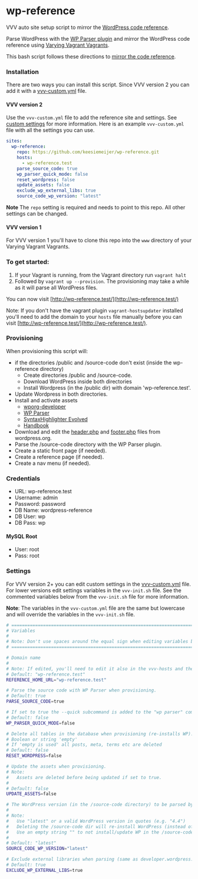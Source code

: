 wp-reference
============

VVV auto site setup script to mirror the [WordPress code reference](https://developer.wordpress.org).

Parse WordPress with the [WP Parser plugin](https://github.com/rmccue/WP-Parser) and mirror the WordPress code reference using [Varying Vagrant Vagrants](https://github.com/Varying-Vagrant-Vagrants/VVV).

This bash script follows these directions to [mirror the code reference](https://make.wordpress.org/docs/handbook/projects/devhub/#setting-up-your-development-environment).

### Installation
There are two ways you can install this script. Since VVV version 2 you can add it with a [vvv-custom.yml](https://varyingvagrantvagrants.org/docs/en-US/adding-a-new-site/) file.

#### VVV version 2
Use the `vvv-custom.yml` file to add the reference site and settings. See [custom settings](https://github.com/keesiemeijer/wp-reference#variables) for more information.
Here is an example `vvv-custom.yml` file with all the settings you can use.
```YAML
sites:
  wp-reference:
    repo: https://github.com/keesiemeijer/wp-reference.git
    hosts:
      - wp-reference.test
    parse_source_code: true
    wp_parser_quick_mode: false
    reset_wordpress: false
    update_assets: false
    exclude_wp_external_libs: true
    source_code_wp_version: "latest"
```
**Note** The `repo` setting is required and needs to point to this repo. All other settings can be changed.

#### VVV version 1
For VVV version 1 you'll have to clone this repo into the `www` directory of your Varying Vagrant Vagrants.

### To get started:
1. If your Vagrant is running, from the Vagrant directory run `vagrant halt`
2. Followed by `vagrant up --provision`. The provisioning may take a while as it will parse all WordPress files.

You can now visit [http://wp-reference.test/](http://wp-reference.test/)

Note: If you don't have the vagrant plugin `vagrant-hostsupdater` installed you'll need to add the domain to your `hosts` file manually before you can visit [http://wp-reference.test/](http://wp-reference.test/).

### Provisioning
When provisioning this script will:
* if the directories /public and /source-code don't exist (inside the wp-reference directory)
  * Create directories /public and /source-code.
  * Download WordPress inside both directories
  * Install Wordpress (in the /public dir) with domain 'wp-reference.test'.
* Update Wordpress in both directories.
* Install and activate assets
  * [wporg-developer](https://github.com/Rarst/wporg-developer)
  * [WP Parser](https://github.com/rmccue/WP-Parser)
  * [SyntaxHighlighter Evolved](https://wordpress.org/plugins/syntaxhighlighter/)
  * [Handbook](https://meta.trac.wordpress.org/browser/sites/trunk/wordpress.org/public_html/wp-content/plugins/handbook)
* Download and edit the [header.php](https://wordpress.org/header.php) and [footer.php](https://wordpress.org/footer.php) files from wordpress.org.
* Parse the /source-code directory with the WP Parser plugin.
* Create a static front page (if needed).
* Create a reference page (if needed).
* Create a nav menu (if needed).

### Credentials
* URL:      wp-reference.test
* Username: admin
* Password: password
* DB Name:  wordpress-reference
* DB User:  wp
* DB Pass:  wp

#### MySQL Root
* User: root
* Pass: root

### Settings
For VVV version 2+ you can edit custom settings in the [vvv-custom.yml](https://github.com/keesiemeijer/wp-reference#vvv-version-2) file. For lower versions edit settings variables in the `vvv-init.sh` file. See the commented variables below from the `vvv-init.sh` file for more information.

**Note**: The variables in the `vvv-custom.yml` file are the same but lowercase and will override the variables in the `vvv-init.sh` file. 

```bash
# =============================================================================
# Variables
# 
# Note: Don't use spaces around the equal sign when editing variables below.
# =============================================================================

# Domain name
#
# Note: If edited, you'll need to edit it also in the vvv-hosts and the vvv-nginx.conf files as well.
# Default: "wp-reference.test"
REFERENCE_HOME_URL="wp-reference.test"

# Parse the source code with WP Parser when provisioning.
# Default: true
PARSE_SOURCE_CODE=true

# If set to true the --quick subcommand is added to the "wp parser" command.
# Default: false
WP_PARSER_QUICK_MODE=false

# Delete all tables in the database when provisioning (re-installs WP).
# Boolean or string 'empty'
# If 'empty is used' all posts, meta, terms etc are deleted
# Default: false
RESET_WORDPRESS=false

# Update the assets when provisioning.
# Note:
#   Assets are deleted before being updated if set to true.
#
# Default: false
UPDATE_ASSETS=false

# The WordPress version (in the /source-code directory) to be parsed by the WP Parser.
# 
# Note:
# 	Use "latest" or a valid WordPress version in quotes (e.g. "4.4")
# 	Deleting the /source-code dir will re-install WordPress (instead of updating it).
# 	Use an empty string "" to not install/update WP in the /source-code dir. This Let's you parse other code than WP
# 
# Default: "latest"
SOURCE_CODE_WP_VERSION="latest"

# Exclude external libraries when parsing (same as developer.wordpress.org).
# Default: true
EXCLUDE_WP_EXTERNAL_LIBS=true
```